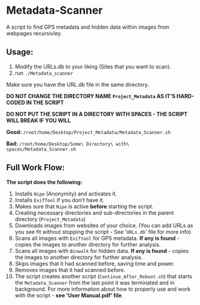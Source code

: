 # Metadata-Scanner                                                                      
A script to find GPS metadata and hidden data within images from webpages recursivley.

## Usage:
  1. Modify the URLs.db to your liking (Sites that you want to scan).
  2. run `./Metadata_scanner`
  
  Make sure you have the URL.db file in the same directory.
  
  **DO NOT CHANGE THE DIRECTORY NAME `Project_Metadata` AS IT'S HARD-CODED IN THE SCRIPT**
  
  **DO NOT PUT THE SCRIPT IN A DIRECTORY WITH SPACES - THE SCRIPT WILL BREAK IF YOU WILL**
  
  **Good:** `/root/home/Desktop/Project_Metadata/Metadata_Scanner.sh`
  
  **Bad:** `/root/home/Desktop/Some\ Directory\ with\ spaces/Metadata_Scanner.sh`

## Full Work Flow:
**The script does the following:**
1.  Installs `Nipe` (Anonymity) and activates it.
2.  Installs `ExifTool` if you don't have it.
3.  Makes sure that `Nipe` is active **before** starting the script.
4.  Creating necessary directories and sub-directories in the parent directory (`Project_Metadata`)
5.  Downloads images from websites of your choice. (You can add URLs as you see fit without stopping the script - See '`URLs.db`' file for more info)
6.  Scans all images with `Exiftool` for GPS metadata. **If any is found** - copies the images to another directory for further analysis.
7.  Scans all images with `Binwalk` for hidden data. **If any is found** - copies the images to another directory for further analysis.
8.  Skips images that it had scanned before, saving time and power.
9.  Removes images that it had scanned before.
10. The script creates another script (`Continue_After_Reboot.sh`) that starts the `Metadata_Scanner` from the last point it was terminated and in background.
For more information about how to properly use and work with the script - **see 'User Manual.pdf' file**.
